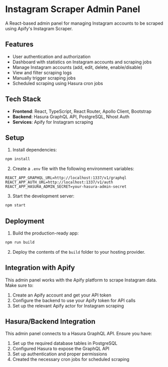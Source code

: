 # Instagram Scraper Admin Panel

A React-based admin panel for managing Instagram accounts to be scraped using Apify's Instagram Scraper.

## Features

- User authentication and authorization
- Dashboard with statistics on Instagram accounts and scraping jobs
- Manage Instagram accounts (add, edit, delete, enable/disable)
- View and filter scraping logs
- Manually trigger scraping jobs
- Scheduled scraping using Hasura cron jobs

## Tech Stack

- **Frontend**: React, TypeScript, React Router, Apollo Client, Bootstrap
- **Backend**: Hasura GraphQL API, PostgreSQL, Nhost Auth
- **Services**: Apify for Instagram scraping

## Setup

1. Install dependencies:

```bash
npm install
```

2. Create a `.env` file with the following environment variables:

```
REACT_APP_GRAPHQL_URL=http://localhost:1337/v1/graphql
REACT_APP_AUTH_URL=http://localhost:1337/v1/auth
REACT_APP_HASURA_ADMIN_SECRET=your-hasura-admin-secret
```

3. Start the development server:

```bash
npm start
```

## Deployment

1. Build the production-ready app:

```bash
npm run build
```

2. Deploy the contents of the `build` folder to your hosting provider.

## Integration with Apify

This admin panel works with the Apify platform to scrape Instagram data. Make sure to:

1. Create an Apify account and get your API token
2. Configure the backend to use your Apify token for API calls
3. Set up the relevant Apify actor for Instagram scraping

## Hasura/Backend Integration

This admin panel connects to a Hasura GraphQL API. Ensure you have:

1. Set up the required database tables in PostgreSQL
2. Configured Hasura to expose the GraphQL API
3. Set up authentication and proper permissions
4. Created the necessary cron jobs for scheduled scraping 